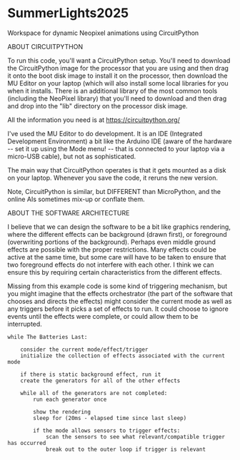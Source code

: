 # SummerLights2025

Workspace for dynamic Neopixel animations using CircuitPython

ABOUT CIRCUITPYTHON

To run this code, you'll want a CircuitPython setup.    You'll need to download the CircuitPython image for the processor that you are using and then drag it onto the boot disk image to install it on the processor, then download the MU Editor on your laptop (which will also install some local libraries for you when it installs.
There is an additional library of the most common tools (including the NeoPixel library) that you'll need to download and then drag and drop into the "lib" directory on the processor disk image.

All the information you need is at https://circuitpython.org/

I've used the MU Editor to do development.   It is an IDE (Integrated Development Environment) a bit like the Arduino IDE (aware of the hardware -- set it up using the Mode menu! -- that is connected to your laptop via a micro-USB cable), but not as sophisticated.

The main way that CircuitPython operates is that it gets mounted as a disk on your laptop.   Whenever you save the code, it reruns the new version.

Note, CircuitPython is similar, but DIFFERENT than MicroPython, and the online AIs sometimes mix-up or conflate them.


ABOUT THE SOFTWARE ARCHITECTURE

I believe that we can design the software to be a bit like graphics rendering, where the different effects can be background (drawn first), or foreground (overwriting portions of the background).   Perhaps even middle ground effects are possible with the proper restrictions.     Many effects could be active at the same time, but some care will have to be taken to ensure that two foreground effects do not interfere with each other.   I think we can ensure this by requiring certain characteristics from the different effects.

Missing from this example code is some kind of triggering mechanism, but you might imagine that the effects orchestrator (the part of the software that chooses and directs the effects) might consider the current mode as well as any triggers before it picks a set of effects to run.    It could choose to ignore events until the effects were complete, or could allow them to be interrupted.

```
while The Batteries Last:

    consider the current mode/effect/trigger
    initialize the collection of effects associated with the current mode
    
    if there is static background effect, run it
    create the generators for all of the other effects

    while all of the generators are not completed:
        run each generator once

        show the rendering
        sleep for (20ms - elapsed time since last sleep)
        
        if the mode allows sensors to trigger effects:
            scan the sensors to see what relevant/compatible trigger has occurred
            break out to the outer loop if trigger is relevant
```
        
            


          

